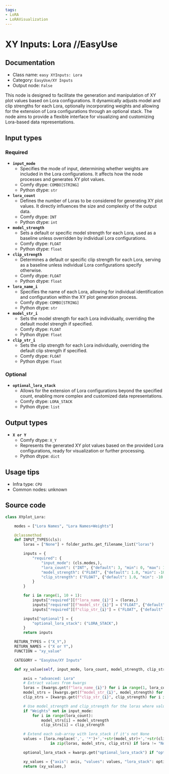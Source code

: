 ```yaml
---
tags:
- LoRA
- LoRAVisualization
---
```


# XY Inputs: Lora //EasyUse
## Documentation
- Class name: `easy XYInputs: Lora`
- Category: `EasyUse/XY Inputs`
- Output node: `False`

This node is designed to facilitate the generation and manipulation of XY plot values based on Lora configurations. It dynamically adjusts model and clip strengths for each Lora, optionally incorporating weights and allowing for the extension of Lora configurations through an optional stack. The node aims to provide a flexible interface for visualizing and customizing Lora-based data representations.
## Input types
### Required
- **`input_mode`**
    - Specifies the mode of input, determining whether weights are included in the Lora configurations. It affects how the node processes and generates XY plot values.
    - Comfy dtype: `COMBO[STRING]`
    - Python dtype: `str`
- **`lora_count`**
    - Defines the number of Loras to be considered for generating XY plot values. It directly influences the size and complexity of the output data.
    - Comfy dtype: `INT`
    - Python dtype: `int`
- **`model_strength`**
    - Sets a default or specific model strength for each Lora, used as a baseline unless overridden by individual Lora configurations.
    - Comfy dtype: `FLOAT`
    - Python dtype: `float`
- **`clip_strength`**
    - Determines a default or specific clip strength for each Lora, serving as a baseline unless individual Lora configurations specify otherwise.
    - Comfy dtype: `FLOAT`
    - Python dtype: `float`
- **`lora_name_i`**
    - Specifies the name of each Lora, allowing for individual identification and configuration within the XY plot generation process.
    - Comfy dtype: `COMBO[STRING]`
    - Python dtype: `str`
- **`model_str_i`**
    - Sets the model strength for each Lora individually, overriding the default model strength if specified.
    - Comfy dtype: `FLOAT`
    - Python dtype: `float`
- **`clip_str_i`**
    - Sets the clip strength for each Lora individually, overriding the default clip strength if specified.
    - Comfy dtype: `FLOAT`
    - Python dtype: `float`
### Optional
- **`optional_lora_stack`**
    - Allows for the extension of Lora configurations beyond the specified count, enabling more complex and customized data representations.
    - Comfy dtype: `LORA_STACK`
    - Python dtype: `list`
## Output types
- **`X or Y`**
    - Comfy dtype: `X_Y`
    - Represents the generated XY plot values based on the provided Lora configurations, ready for visualization or further processing.
    - Python dtype: `dict`
## Usage tips
- Infra type: `CPU`
- Common nodes: unknown


## Source code
```python
class XYplot_Lora:

    modes = ["Lora Names", "Lora Names+Weights"]

    @classmethod
    def INPUT_TYPES(cls):
        loras = ["None"] + folder_paths.get_filename_list("loras")

        inputs = {
            "required": {
                "input_mode": (cls.modes,),
                "lora_count": ("INT", {"default": 3, "min": 0, "max": 10, "step": 1}),
                "model_strength": ("FLOAT", {"default": 1.0, "min": -10.0, "max": 10.0, "step": 0.01}),
                "clip_strength": ("FLOAT", {"default": 1.0, "min": -10.0, "max": 10.0, "step": 0.01}),
            }
        }

        for i in range(1, 10 + 1):
            inputs["required"][f"lora_name_{i}"] = (loras,)
            inputs["required"][f"model_str_{i}"] = ("FLOAT", {"default": 1.0, "min": -10.0, "max": 10.0, "step": 0.01})
            inputs["required"][f"clip_str_{i}"] = ("FLOAT", {"default": 1.0, "min": -10.0, "max": 10.0, "step": 0.01})

        inputs["optional"] = {
            "optional_lora_stack": ("LORA_STACK",)
        }
        return inputs

    RETURN_TYPES = ("X_Y",)
    RETURN_NAMES = ("X or Y",)
    FUNCTION = "xy_value"

    CATEGORY = "EasyUse/XY Inputs"

    def xy_value(self, input_mode, lora_count, model_strength, clip_strength, **kwargs):

        axis = "advanced: Lora"
        # Extract values from kwargs
        loras = [kwargs.get(f"lora_name_{i}") for i in range(1, lora_count + 1)]
        model_strs = [kwargs.get(f"model_str_{i}", model_strength) for i in range(1, lora_count + 1)]
        clip_strs = [kwargs.get(f"clip_str_{i}", clip_strength) for i in range(1, lora_count + 1)]

        # Use model_strength and clip_strength for the loras where values are not provided
        if "Weights" not in input_mode:
            for i in range(lora_count):
                model_strs[i] = model_strength
                clip_strs[i] = clip_strength

        # Extend each sub-array with lora_stack if it's not None
        values = [lora.replace(',', '*')+','+str(model_str)+','+str(clip_str) for lora, model_str, clip_str
                    in zip(loras, model_strs, clip_strs) if lora != "None"]

        optional_lora_stack = kwargs.get("optional_lora_stack") if "optional_lora_stack" in kwargs else []

        xy_values = {"axis": axis, "values": values, "lora_stack": optional_lora_stack}
        return (xy_values,)

```
